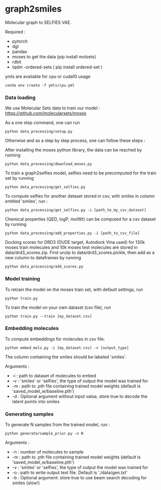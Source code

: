 # graph2smiles

Molecular graph to SELFIES VAE. 

Required : 
- pytorch
- dgl 
- pandas 
- moses to get the data (pip install molsets)
- rdkit
- tqdm
 -ordered-sets ( pip install ordered-set )
 
 ymls are available for cpu or cuda10 usage
 ```
conda env create -f ymls/cpu.yml 
```
 

### Data loading

We use Molecular Sets data to train our model : https://github.com/molecularsets/moses 

As a one step command, one can run 

```
python data_processing/setup.py 
```

Otherwise and as a step by step process, one can follow these steps :

After installing the moses python library, the data can be reached by running 

```
python data_processing/download_moses.py 
```
To train a graph2selfies model, selfies need to be precomputed for the train set by running 
```
python data_processing/get_selfies.py 
```
To compute selfies for another dataset stored in csv, with smiles in column entitled 'smiles', run : 
```
python data_processing/get_selfies.py -i [path_to_my_csv_dataset]
```

Chemical properties (QED, logP, molWt) can be computed for a csv dataset by running 
```
python data_processing/add_properties.py -i [path_to_csv_file]
```
Docking scores for DRD3 (DUDE target, Autodock Vina used) for 130k moses train molecules and 10k moses test molecules are stored in data/drd3_scores.zip. 
First unzip to data/drd3_scores.pickle, then add as a new column to dataframes by running 
```
python data_processing/add_scores.py
```


### Model training 

To retrain the model on the moses train set, with default settings, run
```
python train.py
```

To train the model on your own dataset (csv file), run 
```
python train.py --train [my_dataset.csv]
```

### Embedding molecules 

To compute embeddings for molecules in csv file:
```
python embed_mols.py -i [my_dataset.csv] -v [output_type]
```
The column containing the smiles should be labeled 'smiles'. 

Arguments : 
- -i : path to dataset of molecules to embed
- -v : 'smiles' or 'selfies', the type of output the model was trained for 
- -m : path to .pth file containing trained model weights (default is 'saved_model_w/baseline.pth')
- -d : Optional argument without input value, store true to decode the latent points into smiles



### Generating samples

To generate N samples from the trained model, run : 
```
python generate/sample_prior.py -n N
```
Arguments : 
- -n : number of molecules to sample 
- -m : path to .pth file containing trained model weights (default is 'saved_model_w/baseline.pth')
- -v : 'smiles' or 'selfies', the type of output the model was trained for 
- -o : path to write output text file. Default is './data/gen.txt'
- -b : Optional argument: store true to use beam search decoding for smiles (slow!)
 



